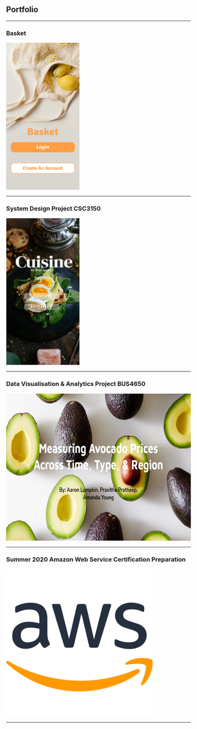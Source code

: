 ## Portfolio

---


<h3>
Basket
</h3>
<a href="/Basket">
    <img src="images/First Time User Frame.jpg?raw=true" width="200" height="400" />
</a>

---


<h3>
System Design Project CSC3150
</h3>
<a href="/cuisine_page">
    <img src="images/Welcoem Page.jpg?raw=true" width="200" height="400" />
</a>

---

<h3>
 Data Visualisation & Analytics Project BUS4650
</h3>
<a href="/avocado_page">
    <img src="images/avo_front.jpg?raw=true" width="600" height="400" />
</a>
     
---
<h3>
 Summer 2020 Amazon Web Service Certification Preparation
</h3>
<a href="/aws">
    <img src="images/aws.png?raw=true" width="400" height="400" />
</a>
     
---

<!--
[Project 3 Title](http://example.com/)
<img src="images/dummy_thumbnail.jpg?raw=true"/>
### Category Name 2
- [Project 1 Title](http://example.com/)
- [Project 2 Title](http://example.com/)
- [Project 3 Title](http://example.com/)
- [Project 4 Title](http://example.com/)
- [Project 5 Title](http://example.com/)
<p style="font-size:11px">Page template forked from <a href="https://github.com/evanca/quick-portfolio">evanca</a></p>
-->
<!-- Remove above link if you don't want to attibute -->
